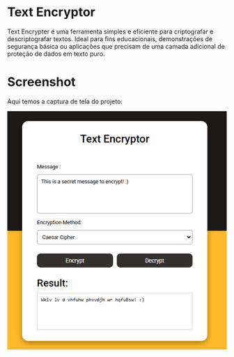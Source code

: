 # Text Encryptor
Text Encrypter é uma ferramenta simples e eficiente para criptografar e descriptografar textos. Ideal para fins educacionais, demonstrações de segurança básica ou aplicações que precisam de uma camada adicional de proteção de dados em texto puro.

# Screenshot
Aqui temos a captura de tela do projeto:


![screenshot](screenshot.png)
